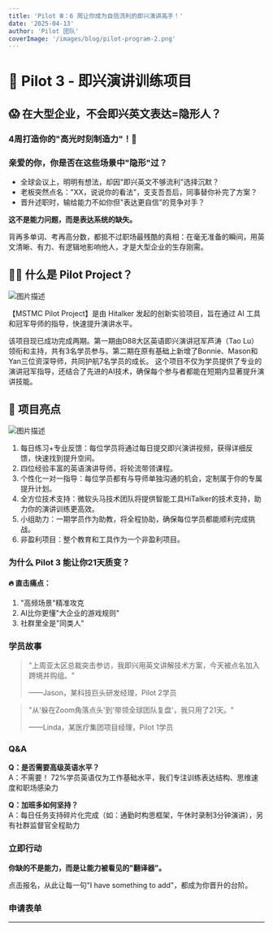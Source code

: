 ```yaml
---
title: 'Pilot Ⅲ：6 周让你成为自信流利的即兴演讲高手！'
date: '2025-04-13'
author: 'Pilot 团队'
coverImage: '/images/blog/pilot-program-2.png'
---
```


# 🎤 Pilot 3 - 即兴演讲训练项目

## 😱 在大型企业，不会即兴英文表达=隐形人？

### 4周打造你的"高光时刻制造力"！🥇

### 亲爱的你，你是否在这些场景中"隐形"过？

- 全球会议上，明明有想法，却因"即兴英文不够流利"选择沉默？
- 老板突然点名："XX，说说你的看法"，支支吾吾后，同事替你补完了方案？
- 晋升述职时，输给能力不如你但"表达更自信"的竞争对手？

**这不是能力问题，而是表达系统的缺失。**

背再多单词、考再高分数，都抵不过职场最残酷的真相：在毫无准备的瞬间，用英文清晰、有力、有逻辑地影响他人，才是大型企业的生存刚需。

## 👨‍💻‍ 什么是 Pilot Project？

![图片描述](/images/blog/pilot-2-path.png)

【MSTMC Pilot Project】是由 Hitalker 发起的创新实验项目，旨在通过 AI 工具和冠军导师的指导，快速提升演讲水平。

该项目现已成功完成两期。第一期由D88大区英语即兴演讲冠军芦涛（Tao Lu）领衔和主持，共有3名学员参与。第二期在原有基础上新增了Bonnie、Mason和Yan三位资深导师，共同护航7名学员的成长。
这个项目不仅为学员提供了专业的演讲冠军指导，还结合了先进的AI技术，确保每个参与者都能在短期内显著提升演讲技能。

## 🌟 项目亮点

![图片描述](/images/blog/mentors.png)

1. 每日练习+专业反馈：每位学员将通过每日提交即兴演讲视频，获得详细反馈，快速找到提升空间。
2. 四位经验丰富的英语演讲导师，将轮流带领课程。
3. 个性化一对一指导：每位学员都有与导师单独沟通的机会，定制属于你的专属提升计划。
4. 全方位技术支持：微软头马技术团队将提供智能工具HiTalker的技术支持，助力你的演讲训练更高效。
5. 小组助力：一期学员作为助教，将全程协助，确保每位学员都能顺利完成挑战。
6. 非盈利项目：整个教育和工具作为一个非盈利项目。

### 为什么 Pilot 3 能让你21天质变？

#### 🔥 直击痛点：

1. "高频场景"精准攻克
2. AI比你更懂"大企业的游戏规则"
3. 社群里全是"同类人"

### 学员故事

> "上周亚太区总裁突击参访，我即兴用英文讲解技术方案，今天被点名加入跨境并购组。"
>
> ——Jason，某科技巨头研发经理，Pilot 2学员

> "从'躲在Zoom角落点头'到'带领全球团队复盘'，我只用了21天。"
>
> ——Linda，某医疗集团项目经理，Pilot 1学员

### Q&A

**Q：是否需要高级英语水平？**  
A：不需要！ 72%学员英语仅为工作基础水平，我们专注训练表达结构、思维速度和职场感染力

**Q：加班多如何坚持？**  
A：每日任务支持碎片化完成（如：通勤时构思框架，午休时录制3分钟演讲），另有社群监督官全程助力

### 立即行动

**你缺的不是能力，而是让能力被看见的"翻译器"。**

点击报名，从此让每一句"I have something to add"，都成为你晋升的台阶。

### 申请表单

<ApplicationForm />

---